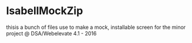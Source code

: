 # IsabellMockZip
thisis a bunch of files use to
make a mock, installable screen for
the minor project @ DSA/Webelevate 4.1  - 2016
